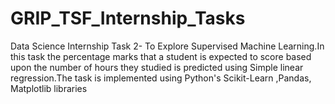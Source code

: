 # GRIP_TSF_Internship_Tasks
Data Science Internship 
Task 2- To Explore Supervised Machine Learning.In this task the percentage marks that a student is expected to score based upon the number of hours they studied is predicted 
using Simple linear regression.The task is implemented using Python's Scikit-Learn ,Pandas, Matplotlib libraries
